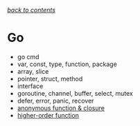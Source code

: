 [*back to contents*](https://github.com/ReGYChang/Go#go)<br>


# Go
- go cmd
- var, const, type, function, package
- array, slice
- pointer, struct, method
- interface
- goroutine, channel, buffer, select, mutex
- defer, error, panic, recover
- [anonymous function & closure](anonymouse_closure.md)
- [higher-order function](go/higher_order_func.md)
